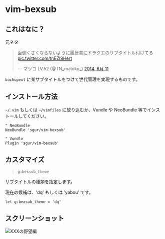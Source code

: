 vim-bexsub
==========

これはなに？
-----------

元ネタ

<blockquote class="twitter-tweet" lang="ja"><p>面倒くさくならないように履歴書にドラクエのサブタイトル付けてる <a href="http://t.co/tnEZl9Hert">pic.twitter.com/tnEZl9Hert</a></p>&mdash; マツコ LV.52 (@TN_matuko_) <a href="https://twitter.com/TN_matuko_/statuses/476577404500983810">2014, 6月 11</a></blockquote>
<script async src="//platform.twitter.com/widgets.js" charset="utf-8"></script>

`backupext` に某サブタイトルをつけて世代管理を実現するものです。

インストール方法
----------------

`~/.vim` もしくは `~/vimfiles` に放り込むか、Vundle や NeoBundle 等でインストールしてください。

```vim
" NeoBundle
NeoBundle 'sgur/vim-bexsub'

" Vundle
Plugin 'sgur/vim-bexsub'
```

カスタマイズ
------------

> `g:bexsub_theme`

サブタイトルの種類を指定します。

現在の候補は、'dq' もしくは 'yabou' です。

    let g:bexsub_theme = 'dq'

スクリーンショット
-----------------

![XXXの野望編](http://i.gyazo.com/fbaa5737dde99ddad4be23afb23836df.png)
